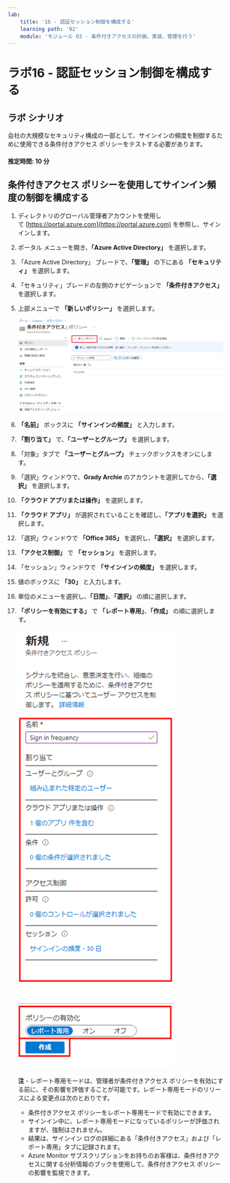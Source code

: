```yaml
---
lab:
    title: '16 - 認証セッション制御を構成する'
    learning path: '02'
    module: 'モジュール 03 - 条件付きアクセスの計画、実装、管理を行う'
---
```


# ラボ16 - 認証セッション制御を構成する

## ラボ シナリオ

会社の大規模なセキュリティ構成の一部として、サインインの頻度を制御するために使用できる条件付きアクセス ポリシーをテストする必要があります。

#### 推定時間: 10 分

## 条件付きアクセス ポリシーを使用してサインイン頻度の制御を構成する

1. ディレクトリのグローバル管理者アカウントを使用して [https://portal.azure.com](https://portal.azure.com) を参照し、サインインします。

1. ポータル メニューを開き、**「Azure Active Directory」** を選択します。

1. 「Azure Active Directory」 ブレードで、**「管理」** の下にある **「セキュリティ」** を選択します。

1. 「セキュリティ」ブレードの左側のナビゲーションで **「条件付きアクセス」** を選択します。

1. 上部メニューで **「新しいポリシー」** を選択します。

    ![「新しいポリシー」が強調表示されている「条件付きアクセス」ブレードを表示している画面イメージ](./media/lp2-mod1-conditional-access-new-policy.png)

1. **「名前」** ボックスに **「サインインの頻度」** と入力します。

1. **「割り当て」** で、**「ユーザーとグループ」** を選択します。

1. 「対象」タブで **「ユーザーとグループ」** チェックボックスをオンにします。

1. 「選択」ウィンドウで、**Grady Archie** のアカウントを選択してから、**「選択」** を選択します。

1. **「クラウド アプリまたは操作」** を選択します。

1. **「クラウド アプリ」** が選択されていることを確認し、**「アプリを選択」** を選択します。

1. 「選択」ウィンドウで **「Office 365」** を選択し、**「選択」** を選択します。

1. **「アクセス制御」** で **「セッション」** を選択します。

1. 「セッション」ウィンドウで **「サインインの頻度」** を選択します。

1. 値のボックスに **「30」** と入力します。

1. 単位のメニューを選択し、**「日間」**、**「選択」** の順に選択します。

1. **「ポリシーを有効にする」** で **「レポート専用」**、**「作成」** の順に選択します。

    ![ポリシー設定が強調表示された新しい条件付きアクセス ポリシーを表示している画面イメージ](./media/lp2-mod3-create-session-conditional-access-policy.png)

   **注** - レポート専用モードは、管理者が条件付きアクセス ポリシーを有効にする前に、その影響を評価することが可能です。レポート専用モードのリリースによる変更点は次のとおりです。
    
    - 条件付きアクセス ポリシーをレポート専用モードで有効にできます。
    - サインイン中に、レポート専用モードになっているポリシーが評価されますが、強制はされません。
    - 結果は、サインイン ログの詳細にある「条件付きアクセス」および「レポート専用」タブに記録されます。
    - Azure Monitor サブスクリプションをお持ちのお客様は、条件付きアクセスに関する分析情報のブックを使用して、条件付きアクセス ポリシーの影響を監視できます。
